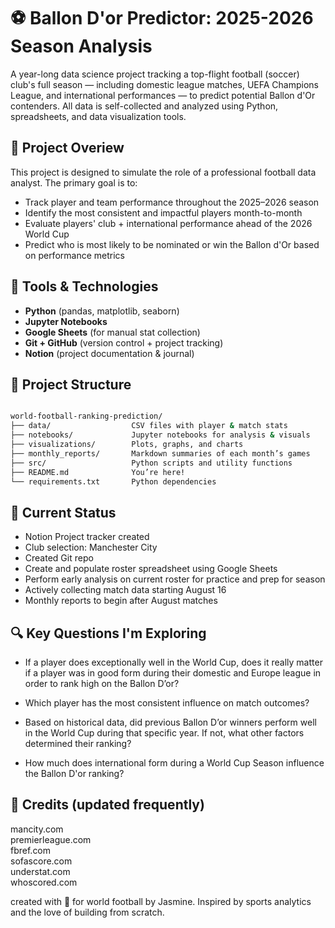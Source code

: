 # ⚽️ Ballon D'or Predictor: 2025-2026 Season Analysis

A year-long data science project tracking a top-flight football (soccer) club's full season — including domestic league matches, UEFA Champions League, and international performances — to predict potential Ballon d'Or contenders. All data is self-collected and analyzed using Python, spreadsheets, and data visualization tools.

## 📌 Project Overiew

This project is designed to simulate the role of a professional football data analyst. The primary goal is to:

- Track player and team performance throughout the 2025–2026 season
- Identify the most consistent and impactful players month-to-month
- Evaluate players' club + international performance ahead of the 2026 World Cup
- Predict who is most likely to be nominated or win the Ballon d'Or based on performance metrics

## 🧰 Tools & Technologies

- **Python** (pandas, matplotlib, seaborn)
- **Jupyter Notebooks**
- **Google Sheets** (for manual stat collection)
- **Git + GitHub** (version control + project tracking)
- **Notion** (project documentation & journal)

## 📂 Project Structure

```bash

world-football-ranking-prediction/
├── data/                  CSV files with player & match stats
├── notebooks/             Jupyter notebooks for analysis & visuals
├── visualizations/        Plots, graphs, and charts
├── monthly_reports/       Markdown summaries of each month’s games
├── src/                   Python scripts and utility functions
├── README.md              You’re here!
└── requirements.txt       Python dependencies

```

## 📝 Current Status

- Notion Project tracker created
- Club selection: Manchester City
- Created Git repo
- Create and populate roster spreadsheet using Google Sheets
- Perform early analysis on current roster for practice and prep for season
- Actively collecting match data starting August 16
- Monthly reports to begin after August matches

## 🔍 Key Questions I'm Exploring

- If a player does exceptionally well in the World Cup, does it really matter if a player was in good form during their domestic and Europe league in order to rank high on the Ballon D’or?

- Which player has the most consistent influence on match outcomes?

- Based on historical data, did previous Ballon D’or winners perform well in the World Cup during that specific year. If not, what other factors determined their ranking?

- How much does international form during a World Cup Season influence the Ballon D'or ranking?

## 🤝 Credits (updated frequently)
mancity.com<br/>
premierleague.com<br/>
fbref.com<br/>
sofascore.com<br/>
understat.com<br/>
whoscored.com



<p>created with 🩵 for world football by Jasmine. Inspired by sports analytics and the love of building from scratch.</p>